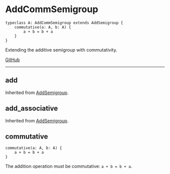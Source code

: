 # AddCommSemigroup

```acorn
typeclass A: AddCommSemigroup extends AddSemigroup {
    commutative(a: A, b: A) {
        a + b = b + a
    }
}
```

Extending the additive semigroup with commutativity.

[GitHub](https://github.com/acornprover/acornlib/blob/master/src/add_comm_semigroup.ac)

---
## add
Inherited from [AddSemigroup](../AddSemigroup/#add).
## add_associative
Inherited from [AddSemigroup](../AddSemigroup/#add_associative).
## commutative

```acorn
commutative(a: A, b: A) {
    a + b = b + a
}
```

The addition operation must be commutative: `a + b = b + a`.
